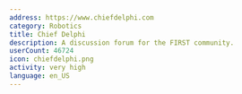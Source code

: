 ```yaml
---
address: https://www.chiefdelphi.com
category: Robotics
title: Chief Delphi
description: A discussion forum for the FIRST community.
userCount: 46724
icon: chiefdelphi.png
activity: very high
language: en_US
---
```


